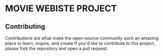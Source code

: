 # MOVIE WEBISTE PROJECT


## Contributing
Contributions are what make the open-source community such an amazing place to learn, inspire, and create
If you'd like to contribute to this project, please fork the repository and open a pull request.





